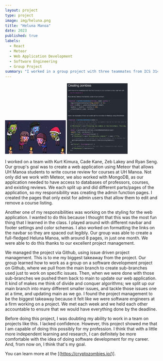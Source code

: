 ```yaml
---
layout: project
type: project
image: img/heluna.png
title: "Heluna Manoa"
date: 2023
published: true
labels:
  - React
  - Meteor
  - Web Application Development
  - Software Engineering
  - Group Project
summary: "I worked in a group project with three teammates from ICS 314 to create a web application called Heluna Manoa, which allows students to rate and review courses and professors at UH Manoa."
---
```


<div class="text-center p-4">
  <img width="200px" src="../img/zombies.jpeg" class="img-thumbnail" >
  <img width="200px" src="../img/zombie-code.png" class="img-thumbnail" >
</div>

I worked on a team with Kurt Kimura, Cade Kane, Zeb Lakey and Ryan Seng. Our group's goal was to create a web application using Meteor that allows UH Manoa students to write course review for courses at UH Manoa. Not only did we work with Meteor, we also worked with MongoDB, as our application needed to have access to databases of professors, courses, and existing reviews. We each split up and did different parts/pages of the application, so my responsibility was creating the admin function pages. I created the pages that only exist for admin users that allow them to edit and remove a course listing.

Another one of my responsibilities was working on the styling for the web application. I wanted to do this because I thought that this was the most fun thing that I learned in the class. I played around with different navbar and footer settings and color schemas. I also worked on formatting the links on the navbar so they are spaced out legibly. Our group was able to create a full-fledged Heluna Manoa, with around 8 pages, in just one month. We were able to do this thanks to our excellent project management.

We managed the project via Github, using issue driven project management. This is to me my biggest takeaway from the project. Our group learned how to work as a group on a software development project on Github, where we pull from the main branch to create sub-branches used just to work on specific issues. Then, when we were done with those sub-branches we pushed them back to main to update our web application. It kind of makes me think of divide and conquer algorithms; we split up our main branch into many different smaller issues, and tackle those issues one at a time, and updating main as we go. I found the project management to be the biggest takeaway because it felt like we were software engineers at a firm working on a project. We met each week and we held each other accountable to ensure that we would have everything done by the deadline.

Before doing this project, I was doubting my ability to work in a team on projects like this. I lacked confidence. However, this project showed me that I am capable of doing this possibly for my profession. I think that with a little more independent learning and research, I can definitely be more comfortable with the idea of doing software development for my career. And, from now on, I think that's my goal.

You can learn more at the [(https://cryptozombies.io/)].
